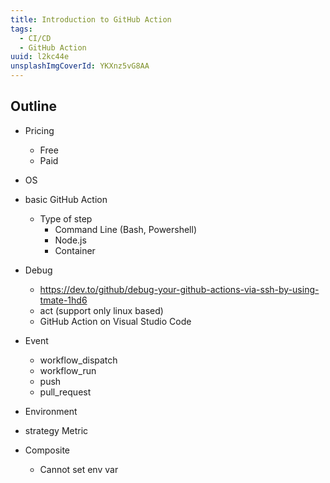 ```yaml
---
title: Introduction to GitHub Action
tags:
  - CI/CD
  - GitHub Action
uuid: l2kc44e
unsplashImgCoverId: YKXnz5vG8AA
---
```


## Outline
- Pricing
  - Free
  - Paid
- OS
- basic GitHub Action
  - Type of step
    - Command Line (Bash, Powershell)
    - Node.js
    - Container
- Debug
  - https://dev.to/github/debug-your-github-actions-via-ssh-by-using-tmate-1hd6
  - act (support only linux based)
  - GitHub Action on Visual Studio Code
- Event
  - workflow_dispatch
  - workflow_run
  - push
  - pull_request
- Environment
- strategy Metric


- Composite
  - Cannot set env var
